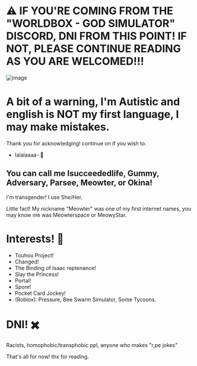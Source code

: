 #  ⚠️ IF YOU'RE COMING FROM THE "WORLDBOX - GOD SIMULATOR" DISCORD, DNI FROM THIS POINT! IF NOT, PLEASE CONTINUE READING AS YOU ARE WELCOMED!!!
![image](https://github.com/user-attachments/assets/a7c44aa7-3081-4363-a2b7-25ed329f6e71)


# A bit of a warning, I'm Autistic and english is NOT my first language, I may make mistakes.
Thank you for acknowledging! continue on if you wish to.


- lalalaaaa- 💃

## You can call me Isucceededlife, Gummy, Adversary, Parsee, Meowter, or Okina!
I'm transgender! I use She/Her.

Little fact! My nickname "Meowter" was one of my first internet names, you may know me was Meowterspace or MeowyStar.

# Interests! 📃
- Touhou Project!
- Changed!
- The Binding of Isaac reptenance!
- Slay the Princess!
- Portal!
- Spore!
- Pocket Card Jockey!
- (Roblox): Pressure, Bee Swarm Simulator, Some Tycoons.

# DNI! ✖️
Racists, homophobic/transphobic ppl, anyone who makes "r,pe jokes"

That's all for now! thx for reading.
